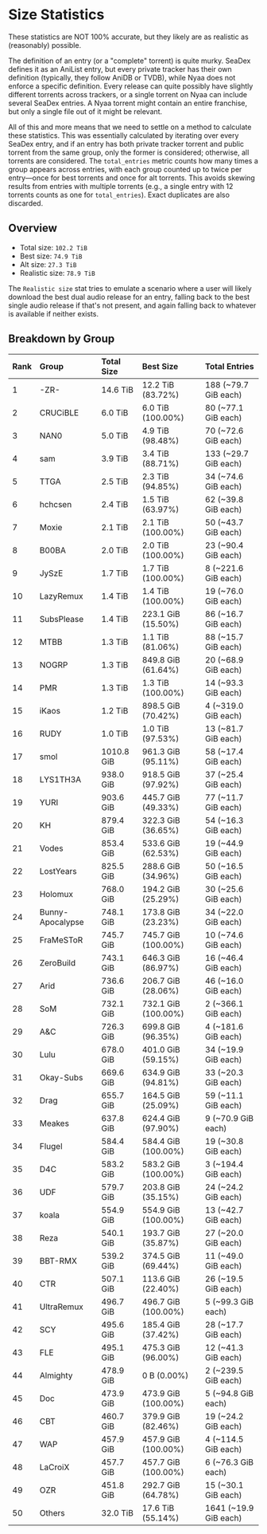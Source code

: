 # Size Statistics

These statistics are NOT 100% accurate, but they likely are as realistic as (reasonably) possible.

The definition of an entry (or a "complete" torrent) is quite murky. SeaDex defines it as an AniList entry, but every private tracker has their own definition (typically, they follow AniDB or TVDB), while Nyaa does not enforce a specific definition. Every release can quite possibly have slightly different torrents across trackers, or a single torrent on Nyaa can include several SeaDex entries. A Nyaa torrent might contain an entire franchise, but only a single file out of it might be relevant.

All of this and more means that we need to settle on a method to calculate these statistics. This was essentially calculated by iterating over every SeaDex entry, and if an entry has both private tracker torrent and public torrent from the same group, only the former is considered; otherwise, all torrents are considered. The `total_entries` metric counts how many times a group appears across entries, with each group counted up to twice per entry—once for best torrents and once for alt torrents. This avoids skewing results from entries with multiple torrents (e.g., a single entry with 12 torrents counts as one for `total_entries`). Exact duplicates are also discarded.

## Overview

- Total size: `102.2 TiB`
- Best size: `74.9 TiB`
- Alt size: `27.3 TiB`
- Realistic size: `78.9 TiB`

The `Realistic size` stat tries to emulate a scenario where a user will likely download the best dual audio release for an entry, falling back to the best single audio release if that's not present, and again falling back to whatever is available if neither exists.


## Breakdown by Group

| Rank | Group            | Total Size | Best Size           | Total Entries         |
| :----| :----------------| :----------| :-------------------| :---------------------|
| 1    | -ZR-             | 14.6 TiB   | 12.2 TiB (83.72%)   | 188 (~79.7 GiB each)  |
| 2    | CRUCiBLE         | 6.0 TiB    | 6.0 TiB (100.00%)   | 80 (~77.1 GiB each)   |
| 3    | NAN0             | 5.0 TiB    | 4.9 TiB (98.48%)    | 70 (~72.6 GiB each)   |
| 4    | sam              | 3.9 TiB    | 3.4 TiB (88.71%)    | 133 (~29.7 GiB each)  |
| 5    | TTGA             | 2.5 TiB    | 2.3 TiB (94.85%)    | 34 (~74.6 GiB each)   |
| 6    | hchcsen          | 2.4 TiB    | 1.5 TiB (63.97%)    | 62 (~39.8 GiB each)   |
| 7    | Moxie            | 2.1 TiB    | 2.1 TiB (100.00%)   | 50 (~43.7 GiB each)   |
| 8    | B00BA            | 2.0 TiB    | 2.0 TiB (100.00%)   | 23 (~90.4 GiB each)   |
| 9    | JySzE            | 1.7 TiB    | 1.7 TiB (100.00%)   | 8 (~221.6 GiB each)   |
| 10   | LazyRemux        | 1.4 TiB    | 1.4 TiB (100.00%)   | 19 (~76.0 GiB each)   |
| 11   | SubsPlease       | 1.4 TiB    | 223.1 GiB (15.50%)  | 86 (~16.7 GiB each)   |
| 12   | MTBB             | 1.3 TiB    | 1.1 TiB (81.06%)    | 88 (~15.7 GiB each)   |
| 13   | NOGRP            | 1.3 TiB    | 849.8 GiB (61.64%)  | 20 (~68.9 GiB each)   |
| 14   | PMR              | 1.3 TiB    | 1.3 TiB (100.00%)   | 14 (~93.3 GiB each)   |
| 15   | iKaos            | 1.2 TiB    | 898.5 GiB (70.42%)  | 4 (~319.0 GiB each)   |
| 16   | RUDY             | 1.0 TiB    | 1.0 TiB (97.53%)    | 13 (~81.7 GiB each)   |
| 17   | smol             | 1010.8 GiB | 961.3 GiB (95.11%)  | 58 (~17.4 GiB each)   |
| 18   | LYS1TH3A         | 938.0 GiB  | 918.5 GiB (97.92%)  | 37 (~25.4 GiB each)   |
| 19   | YURI             | 903.6 GiB  | 445.7 GiB (49.33%)  | 77 (~11.7 GiB each)   |
| 20   | KH               | 879.4 GiB  | 322.3 GiB (36.65%)  | 54 (~16.3 GiB each)   |
| 21   | Vodes            | 853.4 GiB  | 533.6 GiB (62.53%)  | 19 (~44.9 GiB each)   |
| 22   | LostYears        | 825.5 GiB  | 288.6 GiB (34.96%)  | 50 (~16.5 GiB each)   |
| 23   | Holomux          | 768.0 GiB  | 194.2 GiB (25.29%)  | 30 (~25.6 GiB each)   |
| 24   | Bunny-Apocalypse | 748.1 GiB  | 173.8 GiB (23.23%)  | 34 (~22.0 GiB each)   |
| 25   | FraMeSToR        | 745.7 GiB  | 745.7 GiB (100.00%) | 10 (~74.6 GiB each)   |
| 26   | ZeroBuild        | 743.1 GiB  | 646.3 GiB (86.97%)  | 16 (~46.4 GiB each)   |
| 27   | Arid             | 736.6 GiB  | 206.7 GiB (28.06%)  | 46 (~16.0 GiB each)   |
| 28   | SoM              | 732.1 GiB  | 732.1 GiB (100.00%) | 2 (~366.1 GiB each)   |
| 29   | A&C              | 726.3 GiB  | 699.8 GiB (96.35%)  | 4 (~181.6 GiB each)   |
| 30   | Lulu             | 678.0 GiB  | 401.0 GiB (59.15%)  | 34 (~19.9 GiB each)   |
| 31   | Okay-Subs        | 669.6 GiB  | 634.9 GiB (94.81%)  | 33 (~20.3 GiB each)   |
| 32   | Drag             | 655.7 GiB  | 164.5 GiB (25.09%)  | 59 (~11.1 GiB each)   |
| 33   | Meakes           | 637.8 GiB  | 624.4 GiB (97.90%)  | 9 (~70.9 GiB each)    |
| 34   | Flugel           | 584.4 GiB  | 584.4 GiB (100.00%) | 19 (~30.8 GiB each)   |
| 35   | D4C              | 583.2 GiB  | 583.2 GiB (100.00%) | 3 (~194.4 GiB each)   |
| 36   | UDF              | 579.7 GiB  | 203.8 GiB (35.15%)  | 24 (~24.2 GiB each)   |
| 37   | koala            | 554.9 GiB  | 554.9 GiB (100.00%) | 13 (~42.7 GiB each)   |
| 38   | Reza             | 540.1 GiB  | 193.7 GiB (35.87%)  | 27 (~20.0 GiB each)   |
| 39   | BBT-RMX          | 539.2 GiB  | 374.5 GiB (69.44%)  | 11 (~49.0 GiB each)   |
| 40   | CTR              | 507.1 GiB  | 113.6 GiB (22.40%)  | 26 (~19.5 GiB each)   |
| 41   | UltraRemux       | 496.7 GiB  | 496.7 GiB (100.00%) | 5 (~99.3 GiB each)    |
| 42   | SCY              | 495.6 GiB  | 185.4 GiB (37.42%)  | 28 (~17.7 GiB each)   |
| 43   | FLE              | 495.1 GiB  | 475.3 GiB (96.00%)  | 12 (~41.3 GiB each)   |
| 44   | Almighty         | 478.9 GiB  | 0 B (0.00%)         | 2 (~239.5 GiB each)   |
| 45   | Doc              | 473.9 GiB  | 473.9 GiB (100.00%) | 5 (~94.8 GiB each)    |
| 46   | CBT              | 460.7 GiB  | 379.9 GiB (82.46%)  | 19 (~24.2 GiB each)   |
| 47   | WAP              | 457.9 GiB  | 457.9 GiB (100.00%) | 4 (~114.5 GiB each)   |
| 48   | LaCroiX          | 457.7 GiB  | 457.7 GiB (100.00%) | 6 (~76.3 GiB each)    |
| 49   | OZR              | 451.8 GiB  | 292.7 GiB (64.78%)  | 15 (~30.1 GiB each)   |
| 50   | Others           | 32.0 TiB   | 17.6 TiB (55.14%)   | 1641 (~19.9 GiB each) |

